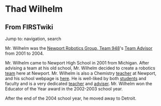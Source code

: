 # Thad Wilhelm

## From FIRSTwiki

Jump to: navigation, search

Mr. Wilhelm was the [Newport Robotics Group, Team 948](948 "948")'s [Team Advisor](Team_advisor "Team advisor") from 2001 to 2004.

Mr. Wilhelm came to Newport High School in 2001 from Michigan. After advising a team at his old school, Mr. Wilhelm decided to create a robotics [team](team) here at Newport. Mr. Wilhelm is also a Chemistry [teacher](Teacher "Teacher") at Newport, and his school webpage is [here](http://www.bsd405.org/nhs/info/faculty/teachers/wilhelmt/index.html "http://www.bsd405.org/nhs/info/faculty/teachers/wilhelmt/index.html"). He is well-liked by both [students](Student "Student") and faculty and is a very dedicated [teacher](Teacher "Teacher") and [adviser](Team_adviser "Team adviser"). Mr. Wilhelm won the Educator of the Year award in the 2002-2003 school year.

After the end of the 2004 school year, he moved away to Detroit.
